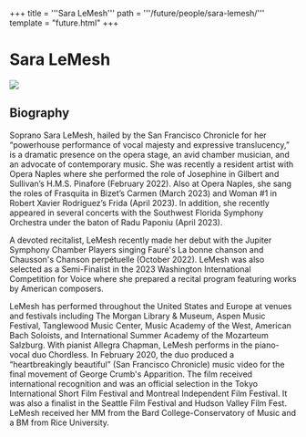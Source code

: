 +++
title = '''Sara LeMesh'''
path = '''/future/people/sara-lemesh/'''
template = "future.html"
+++

<h1>Sara LeMesh</h1>

<img src="https://custom.cvent.com/C3A4539B19F74ABCB6FCE437F6BC0A74/files/event/910aaf2914d44586a56fbd0b3b2c31c0/db32d78d79e44078bffa3ca232cad851.jpg">
<h2>Biography</h2>
<p>Soprano Sara LeMesh, hailed by the San Francisco Chronicle for her “powerhouse performance of vocal majesty and expressive translucency,” is a dramatic presence on the opera stage, an avid chamber musician, and an advocate of contemporary music. She was recently a resident artist with Opera Naples where she performed the role of Josephine in Gilbert and Sullivan’s H.M.S. Pinafore (February 2022). Also at Opera Naples, she sang the roles of Frasquita in Bizet’s Carmen (March 2023) and Woman #1 in Robert Xavier Rodriguez’s Frida (April 2023). In addition, she recently appeared in several concerts with the Southwest Florida Symphony Orchestra under the baton of Radu Paponiu (April 2023).

A devoted recitalist, LeMesh recently made her debut with the Jupiter Symphony Chamber Players singing Fauré's La bonne chanson and Chausson's Chanson perpétuelle (October 2022). LeMesh was also selected as a Semi-Finalist in the 2023 Washington International Competition for Voice where she prepared a recital program featuring works by American composers.

LeMesh has performed throughout the United States and Europe at venues and festivals including The Morgan Library & Museum, Aspen Music Festival, Tanglewood Music Center, Music Academy of the West, American Bach Soloists, and International Summer Academy of the Mozarteum Salzburg. With pianist Allegra Chapman, LeMesh performs in the piano-vocal duo Chordless. In February 2020, the duo produced a “heartbreakingly beautiful” (San Francisco Chronicle) music video for the final movement of George Crumb's Apparition. The film received international recognition and was an official selection in the Tokyo International Short Film Festival and Montreal Independent Film Festival. It was also a finalist in the Seattle Film Festival and Hudson Valley Film Fest. LeMesh received her MM from the Bard College-Conservatory of Music and a BM from Rice University.</p>


